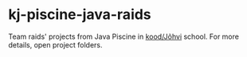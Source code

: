 # kj-piscine-java-raids

Team raids' projects from Java Piscine in [kood/Jõhvi](https://kood.tech/en/) school. For more details, open project folders.
